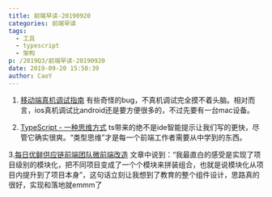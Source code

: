```yaml
---
title: 前端早读-20190920
categories: 前端早读
tags:
  - 工具
  - typescript
  - 架构
p: /2019Q3/前端早读-20190920
date: 2019-09-20 15:50:39
author: CaoY
---
```


1. [移动端真机调试指南](https://aotu.io/notes/2017/02/24/Mobile-debug/index.html)
有些奇怪的bug，不真机调试完全摸不着头脑。相对而言，ios真机调试比android还是要方便很多的，不过先要有一台mac设备。

2. [TypeScript - 一种思维方式](https://zdk.f2er.net/wx/detail/5cc0d51ab2e19251c8f3a4be)
ts带来的绝不是ide智能提示让我们写的更快，尽管它确实很爽。“类型思维”才是每一个前端工作者需要从中学到的东西。

3.[每日优鲜供应链前端团队微前端改造](https://juejin.im/post/5d7f702ce51d4561f777e258)
文章中说到：“我最直白的感受是实现了项目级别的模块化，把不同项目变成了一个个模块来拼装组合，也就是说模块化从项目内提升到了项目本身”，这句话立刻让我想到了教育的整个组件设计，思路真的很好，实现和落地就emmm了
